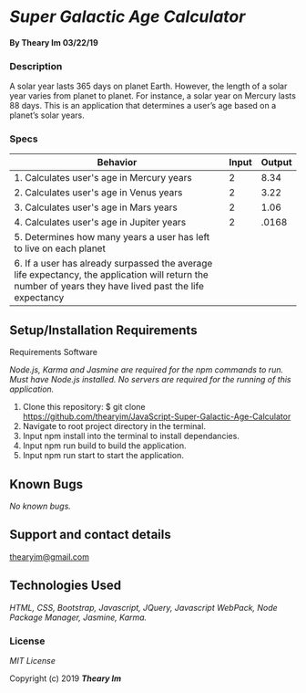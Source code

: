 
# _Super Galactic Age Calculator_

#### By **Theary Im** 03/22/19

### Description

A solar year lasts 365 days on planet Earth. However, the length of a solar year varies from planet to planet. For instance, a solar year on Mercury lasts 88 days. This is an application that determines a user’s age based on a planet’s solar years.

### Specs

| Behavior  | Input  | Output  |
|---|---|---|
|1. Calculates user's age in Mercury years | 2 |  8.34
|2. Calculates user's age in Venus years | 2 |  3.22
|3. Calculates user's age in Mars years | 2 | 1.06
|4. Calculates user's age in Jupiter years | 2 | .0168
|5. Determines how many years a user has left to live on each planet |  |
|6. If a user has already surpassed the average life expectancy, the application will return the number of years they have lived past the life expectancy |    |  

## Setup/Installation Requirements

Requirements Software

_Node.js, Karma and Jasmine are required for the npm commands to run. Must have Node.js installed. No servers are required for the running of this application._

1. Clone this repository: $ git clone https://github.com/thearyim/JavaScript-Super-Galactic-Age-Calculator
2. Navigate to root project directory in the terminal.
3. Input npm install into the terminal to install dependancies.
4. Input npm run build to build the application.
5. Input npm run start to start the application.

## Known Bugs

_No known bugs._

## Support and contact details

 thearyim@gmail.com

## Technologies Used

_HTML, CSS, Bootstrap, Javascript, JQuery, Javascript WebPack, Node Package Manager, Jasmine, Karma._

### License

*MIT License*

Copyright (c) 2019 **_Theary Im_**
